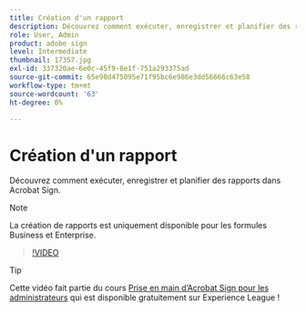 ```yaml
---
title: Création d'un rapport
description: Découvrez comment exécuter, enregistrer et planifier des rapports dans Acrobat Sign
role: User, Admin
product: adobe sign
level: Intermediate
thumbnail: 17357.jpg
exl-id: 337320ae-6e0c-45f9-8e1f-751a293375ad
source-git-commit: 65e98d475095e71f95bc6e986e3dd56666c63e58
workflow-type: tm+mt
source-wordcount: '63'
ht-degree: 0%

---
```


# Création d&#39;un rapport

Découvrez comment exécuter, enregistrer et planifier des rapports dans Acrobat Sign.

>[!NOTE]
>
>La création de rapports est uniquement disponible pour les formules Business et Enterprise.

>[!VIDEO](https://video.tv.adobe.com/v/17357?hidetitle=true)

>[!TIP]
>
>Cette vidéo fait partie du cours [Prise en main d’Acrobat Sign pour les administrateurs](https://experienceleague.adobe.com/?recommended=Sign-A-1-2020.2) qui est disponible gratuitement sur Experience League !
